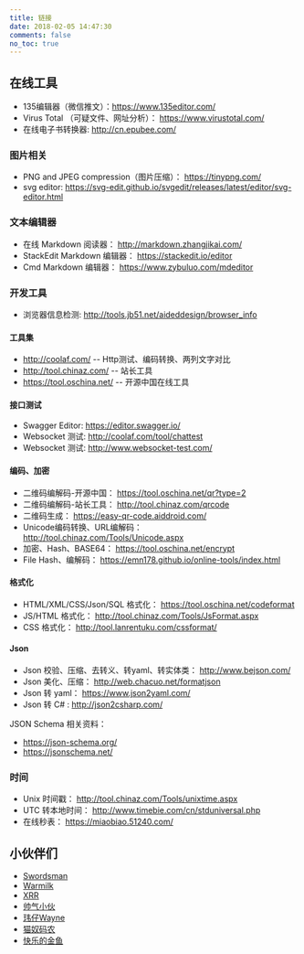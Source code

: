 ```yaml
---
title: 链接
date: 2018-02-05 14:47:30
comments: false
no_toc: true
---
```


## 在线工具

- 135编辑器（微信推文）：https://www.135editor.com/
- Virus Total （可疑文件、网址分析）： https://www.virustotal.com/
- 在线电子书转换器: http://cn.epubee.com/

### 图片相关

- PNG and JPEG compression（图片压缩）： https://tinypng.com/
- svg editor: https://svg-edit.github.io/svgedit/releases/latest/editor/svg-editor.html

### 文本编辑器

- 在线 Markdown 阅读器： http://markdown.zhangjikai.com/
- StackEdit Markdown 编辑器： https://stackedit.io/editor
- Cmd Markdown 编辑器： https://www.zybuluo.com/mdeditor

### 开发工具

- 浏览器信息检测: http://tools.jb51.net/aideddesign/browser_info

#### 工具集

- http://coolaf.com/ -- Http测试、编码转换、两列文字对比
- http://tool.chinaz.com/  -- 站长工具
- https://tool.oschina.net/  -- 开源中国在线工具

#### 接口测试

- Swagger Editor: https://editor.swagger.io/
- Websocket 测试: http://coolaf.com/tool/chattest
- Websocket 测试: http://www.websocket-test.com/


#### 编码、加密

- 二维码编解码-开源中国：  https://tool.oschina.net/qr?type=2
- 二维码编解码-站长工具：  http://tool.chinaz.com/qrcode
- 二维码生成： https://easy-qr-code.aiddroid.com/
- Unicode编码转换、URL编解码：  http://tool.chinaz.com/Tools/Unicode.aspx
- 加密、Hash、BASE64：   https://tool.oschina.net/encrypt
- File Hash、编解码： https://emn178.github.io/online-tools/index.html

#### 格式化

- HTML/XML/CSS/Json/SQL 格式化： https://tool.oschina.net/codeformat
- JS/HTML 格式化： http://tool.chinaz.com/Tools/JsFormat.aspx
- CSS 格式化： http://tool.lanrentuku.com/cssformat/

#### Json

- Json 校验、压缩、去转义、转yaml、转实体类： http://www.bejson.com/
- Json 美化、压缩： http://web.chacuo.net/formatjson
- Json 转 yaml： https://www.json2yaml.com/
- Json 转 C# : http://json2csharp.com/

JSON Schema 相关资料：
- https://json-schema.org/
- https://jsonschema.net/

### 时间

- Unix 时间戳： http://tool.chinaz.com/Tools/unixtime.aspx
- UTC 转本地时间： http://www.timebie.com/cn/stduniversal.php
- 在线秒表： https://miaobiao.51240.com/



## 小伙伴们


* [Swordsman](https://wenbirong.github.io/ )
* [Warmilk](https://warmilk.github.io/ )
* [XRR](https://collinson.github.io/ )
* [帅气小伙](https://www.jianshu.com/u/2fd79b98973e )
* [玮仔Wayne](http://blog.wayneshao.cn )
* [猫奴码农](https://zhentaojin.github.io/ )
* [快乐的金鱼](http://toonow.coding.me/ )

<!--
## 其他

[purcell](https://www.sanityinc.com/ )
[IIssNan](http://notes.iissnan.com/ )
[Raincal](https://raincal.com/ )
[Grayson Liu](https://graysonliu.github.io/ )

-->
